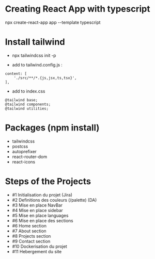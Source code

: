 # Creating React App with typescript

npx create-react-app app --template typescript

# Install tailwind

* npx tailwindcss init -p

* add to tailwind.config.js :
```
content: [
    './src/**/*.{js,jsx,ts,tsx}',
],
```

* add to index.css
```
@tailwind base;
@tailwind components;
@tailwind utilities;
```

# Packages (npm install)

* tailwindcss 
* postcss 
* autoprefixer 
* react-router-dom
* react-icons


# Steps of the Projects

* #1 Initialisation du projet (Jira)
* #2 Definitions des couleurs (/palette) (DA)
* #3 Mise en place NavBar
* #4 Mise en place sidebar
* #5 Mise en place languages
* #6 Mise en place des sections
* #6 Home section
* #7 About section
* #8 Projects section
* #9 Contact section
* #10 Dockerisation du projet
* #11 Hebergement du site